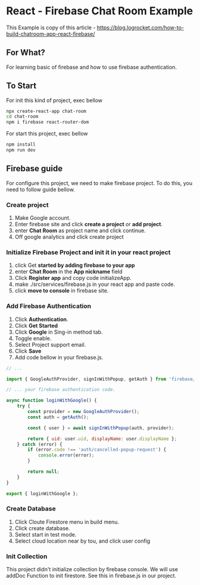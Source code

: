 # React - Firebase Chat Room Example

This Example is copy of this article - <https://blog.logrocket.com/how-to-build-chatroom-app-react-firebase/>

## For What?

For learning basic of firebase and how to use firebase authentication.

## To Start

For init this kind of project, exec bellow

```sh
npx create-react-app chat-room
cd chat-room
npm i firebase react-router-dom
```

For start this project, exec bellow

```sh
npm install
npm run dev
```

## Firebase guide

For configure this project, we need to make firebase project.
To do this, you need to follow guide bellow.

### Create project

1. Make Google account.
2. Enter firebase site and click **create a project** or **add project**.
3. enter **Chat Room** as project name and click continue.
4. Off google analytics and click create project

### Initialize Firebase Project and init it in your react project

1. click Get **started by adding firebase to your app**
2. enter **Chat Room** in the **App nickname** field
3. Click **Register app** and copy code initializeApp.
4. make ./src/services/firebase.js in your react app and paste code.
5. click **move to console** in firebase site.

### Add Firebase Authentication

1. Click **Authentication**.
2. Click **Get Started**
3. Click **Google** in Sing-in method tab.
4. Toggle enable.
5. Select Project support email.
6. Click **Save**
7. Add code bellow in your firebase.js.

```javascript
// ...

import { GoogleAuthProvider, signInWithPopup, getAuth } from 'firebase/auth';

// ... your firebase authentication code.

async function loginWithGoogle() {
    try {
        const provider = new GoogleAuthProvider();
        const auth = getAuth();

        const { user } = await signInWithPopup(auth, provider);

        return { uid: user.uid, displayName: user.displayName };
    } catch (error) {
        if (error.code !== 'auth/cancelled-popup-request') {
            console.error(error);
        }

        return null;
    }
}

export { loginWithGoogle };
```

### Create Database

1. Click Cloute Firestore menu in build menu.
2. Click create database.
3. Select start in test mode.
4. Select cloud location near by tou, and click user config

### Init Collection

This project didn't initialize collection by firebase console. We will use addDoc Function to init firestore. See this in firebase.js in our project.
